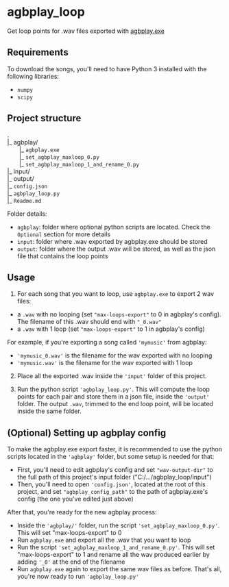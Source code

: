 # agbplay_loop
Get loop points for .wav files exported with [agbplay.exe](https://github.com/ipatix/agbplay)

## Requirements
To download the songs, you'll need to have Python 3 installed with the following libraries:
* `numpy`
* `scipy`

## Project structure
.  
|_ agbplay/  
  |_ `agbplay.exe`  
  |_ `set_agbplay_maxloop_0.py`  
  |_ `set_agbplay_maxloop_1_and_rename_0.py`  
|_ input/  
|_ output/  
|_ `config.json`  
|_ `agbplay_loop.py`  
|_ `Readme.md`  

Folder details:
* `agbplay`: folder where optional python scripts are located. Check the `Optional` section for more details
* `input`: folder where .wav exported by agbplay.exe should be stored
* `output`: folder where the output .wav will be stored, as well as the json file that contains the loop points

## Usage
1) For each song that you want to loop, use `agbplay.exe` to export 2 wav files:
 - a `.wav` with no looping (set `"max-loops-export"` to 0 in agbplay's config). The filename of this .wav should end with `"_0.wav"`  
 - a `.wav` with 1 loop (set `"max-loops-export"` to 1 in agbplay's config)  

For example, if you're exporting a song called `'mymusic'` from agbplay:
 - `'mymusic_0.wav'` is the filename for the wav exported with no looping  
 - `'mymusic.wav'` is the filename for the wav exported with 1 loop 

2) Place all the exported .wav inside the `'input'` folder of this project.  

3) Run the python script `'agbplay_loop.py'`. This will compute the loop points for each pair and store them in a json file, inside the `'output'` folder. The output `.wav`, trimmed to the end loop point, will be located inside the same folder.

## (Optional) Setting up agbplay config
To make the agbplay.exe export faster, it is recommended to use the python scripts located in the `'agbplay'` folder, but some setup is needed for that:
- First, you'll need to edit agbplay's config and set `"wav-output-dir"` to the full path of this project's input folder ("C:/.../agbplay_loop/input")  
- Then, you'll need to open `'config.json'`, located at the root of this project, and set `"agbplay_config_path"` to the path of agbplay.exe's config (the one you've edited just above)  

After that, you're ready for the new agbplay process:
- Inside the `'agbplay/'` folder, run the script `'set_agbplay_maxloop_0.py'`. This will set "max-loops-export" to 0  
- Run `agbplay.exe` and export all the .wav that you want to loop  
- Run the script `'set_agbplay_maxloop_1_and_rename_0.py'`. This will set "max-loops-export" to 1 and rename all the wav produced earlier by adding `'_0'` at the end of the filename  
- Run `agbplay.exe` again to export the same wav files as before. That's all, you're now ready to run `'agbplay_loop.py'`
